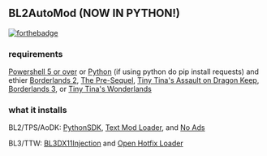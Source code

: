 ## BL2AutoMod (NOW IN PYTHON!)
[![forthebadge](https://forthebadge.com/images/badges/made-with-python.svg)](https://forthebadge.com)
### requirements
[Powershell 5 or over](https://learn.microsoft.com/en-us/powershell/scripting/install/installing-powershell-on-windows?view=powershell-7.3)
or [Python](https://www.python.org/downloads/) (if using python do pip install requests) and ethier [Borderlands 2](https://store.steampowered.com/app/49520/Borderlands_2/), [The Pre-Sequel](https://store.steampowered.com/app/261640/Borderlands_The_PreSequel/), [Tiny Tina's Assault on Dragon Keep](https://store.steampowered.com/app/1712840/Tiny_Tinas_Assault_on_Dragon_Keep_A_Wonderlands_Oneshot_Adventure/), [Borderlands 3](https://store.steampowered.com/app/397540/Borderlands_3/), or [Tiny Tina's Wonderlands](https://store.steampowered.com/app/1286680/Tiny_Tinas_Wonderlands/)

### what it installs
BL2/TPS/AoDK: [PythonSDK](https://github.com/bl-sdk/bl2-mod-manager), [Text Mod Loader](https://bl-sdk.github.io/mods/TextModLoader/), and [No Ads](https://bl-sdk.github.io/mods/NoAds/)

BL3/TTW: [BL3DX11Injection](https://github.com/FromDarkHell/BL3DX11Injection) and [Open Hotfix Loader](https://github.com/apple1417/OpenHotfixLoader)
